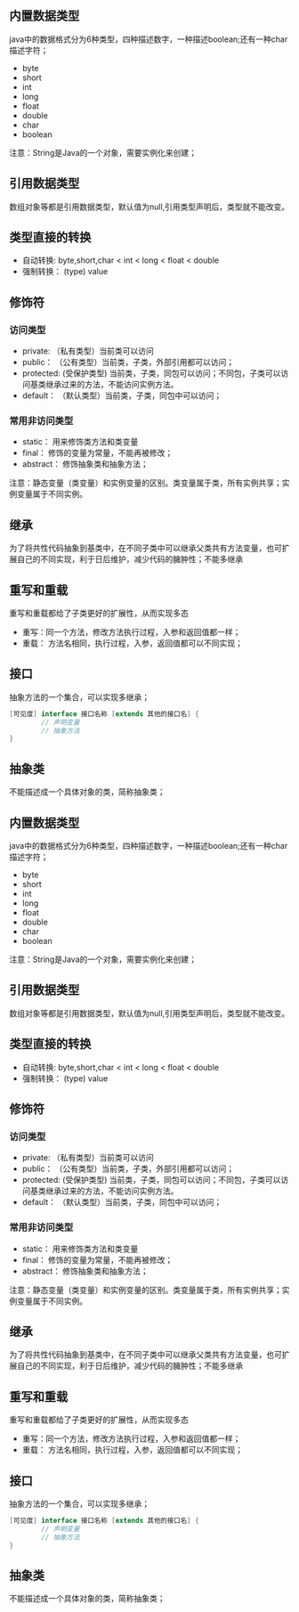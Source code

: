 ## 内置数据类型
java中的数据格式分为6种类型，四种描述数字，一种描述boolean;还有一种char描述字符；

- byte
- short
- int
- long
- float
- double
- char
- boolean


注意：String是Java的一个对象，需要实例化来创建；

## 引用数据类型
数组对象等都是引用数据类型，默认值为null,引用类型声明后，类型就不能改变。

## 类型直接的转换
- 自动转换: byte,short,char < int < long < float < double
- 强制转换： (type) value

## 修饰符
### 访问类型
- private: （私有类型）当前类可以访问
- public： （公有类型）当前类，子类，外部引用都可以访问；
- protected: (受保护类型) 当前类，子类，同包可以访问；不同包，子类可以访问基类继承过来的方法，不能访问实例方法。
- default： （默认类型）当前类，子类，同包中可以访问；

### 常用非访问类型
- static： 用来修饰类方法和类变量
- final： 修饰的变量为常量，不能再被修改；
- abstract： 修饰抽象类和抽象方法；

注意：静态变量（类变量）和实例变量的区别。类变量属于类，所有实例共享；实例变量属于不同实例。

## 继承
为了将共性代码抽象到基类中，在不同子类中可以继承父类共有方法变量，也可扩展自己的不同实现，利于日后维护，减少代码的臃肿性；不能多继承

## 重写和重载
重写和重载都给了子类更好的扩展性，从而实现多态

- 重写：同一个方法，修改方法执行过程，入参和返回值都一样；
- 重载： 方法名相同，执行过程，入参，返回值都可以不同实现；

## 接口
抽象方法的一个集合，可以实现多继承；

```java
[可见度] interface 接口名称 [extends 其他的接口名] {
        // 声明变量
        // 抽象方法
}
```

## 抽象类
不能描述成一个具体对象的类，简称抽象类；
## 内置数据类型
java中的数据格式分为6种类型，四种描述数字，一种描述boolean;还有一种char描述字符；

- byte
- short
- int
- long
- float
- double
- char
- boolean


注意：String是Java的一个对象，需要实例化来创建；

## 引用数据类型
数组对象等都是引用数据类型，默认值为null,引用类型声明后，类型就不能改变。

## 类型直接的转换
- 自动转换: byte,short,char < int < long < float < double
- 强制转换： (type) value

## 修饰符
### 访问类型
- private: （私有类型）当前类可以访问
- public： （公有类型）当前类，子类，外部引用都可以访问；
- protected: (受保护类型) 当前类，子类，同包可以访问；不同包，子类可以访问基类继承过来的方法，不能访问实例方法。
- default： （默认类型）当前类，子类，同包中可以访问；

### 常用非访问类型
- static： 用来修饰类方法和类变量
- final： 修饰的变量为常量，不能再被修改；
- abstract： 修饰抽象类和抽象方法；

注意：静态变量（类变量）和实例变量的区别。类变量属于类，所有实例共享；实例变量属于不同实例。

## 继承
为了将共性代码抽象到基类中，在不同子类中可以继承父类共有方法变量，也可扩展自己的不同实现，利于日后维护，减少代码的臃肿性；不能多继承

## 重写和重载
重写和重载都给了子类更好的扩展性，从而实现多态

- 重写：同一个方法，修改方法执行过程，入参和返回值都一样；
- 重载： 方法名相同，执行过程，入参，返回值都可以不同实现；

## 接口
抽象方法的一个集合，可以实现多继承；

```java
[可见度] interface 接口名称 [extends 其他的接口名] {
        // 声明变量
        // 抽象方法
}
```

## 抽象类
不能描述成一个具体对象的类，简称抽象类；
